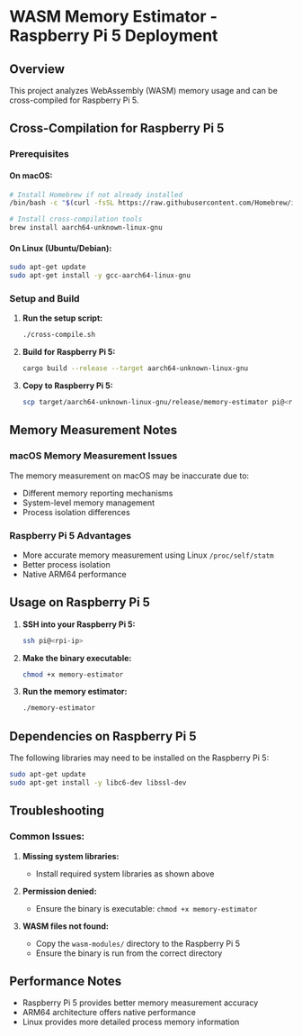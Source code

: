 # WASM Memory Estimator - Raspberry Pi 5 Deployment

## Overview
This project analyzes WebAssembly (WASM) memory usage and can be cross-compiled for Raspberry Pi 5.

## Cross-Compilation for Raspberry Pi 5

### Prerequisites

#### On macOS:
```bash
# Install Homebrew if not already installed
/bin/bash -c "$(curl -fsSL https://raw.githubusercontent.com/Homebrew/install/HEAD/install.sh)"

# Install cross-compilation tools
brew install aarch64-unknown-linux-gnu
```

#### On Linux (Ubuntu/Debian):
```bash
sudo apt-get update
sudo apt-get install -y gcc-aarch64-linux-gnu
```

### Setup and Build

1. **Run the setup script:**
   ```bash
   ./cross-compile.sh
   ```

2. **Build for Raspberry Pi 5:**
   ```bash
   cargo build --release --target aarch64-unknown-linux-gnu
   ```

3. **Copy to Raspberry Pi 5:**
   ```bash
   scp target/aarch64-unknown-linux-gnu/release/memory-estimator pi@<rpi-ip>:/home/pi/
   ```

## Memory Measurement Notes

### macOS Memory Measurement Issues
The memory measurement on macOS may be inaccurate due to:
- Different memory reporting mechanisms
- System-level memory management
- Process isolation differences

### Raspberry Pi 5 Advantages
- More accurate memory measurement using Linux `/proc/self/statm`
- Better process isolation
- Native ARM64 performance

## Usage on Raspberry Pi 5

1. **SSH into your Raspberry Pi 5:**
   ```bash
   ssh pi@<rpi-ip>
   ```

2. **Make the binary executable:**
   ```bash
   chmod +x memory-estimator
   ```

3. **Run the memory estimator:**
   ```bash
   ./memory-estimator
   ```

## Dependencies on Raspberry Pi 5

The following libraries may need to be installed on the Raspberry Pi 5:

```bash
sudo apt-get update
sudo apt-get install -y libc6-dev libssl-dev
```

## Troubleshooting

### Common Issues:

1. **Missing system libraries:**
   - Install required system libraries as shown above

2. **Permission denied:**
   - Ensure the binary is executable: `chmod +x memory-estimator`

3. **WASM files not found:**
   - Copy the `wasm-modules/` directory to the Raspberry Pi 5
   - Ensure the binary is run from the correct directory

## Performance Notes

- Raspberry Pi 5 provides better memory measurement accuracy
- ARM64 architecture offers native performance
- Linux provides more detailed process memory information
